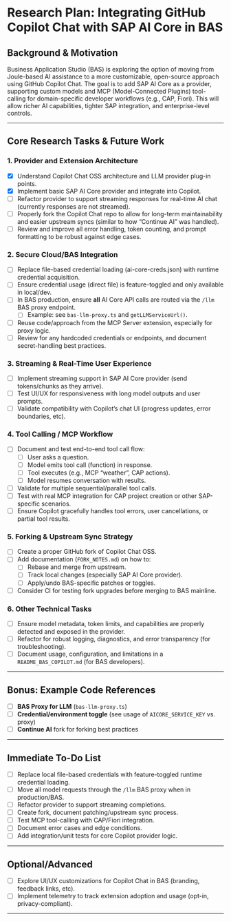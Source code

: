 # Research Plan: Integrating GitHub Copilot Chat with SAP AI Core in BAS

## Background & Motivation

Business Application Studio (BAS) is exploring the option of moving from Joule-based AI assistance to a more customizable, open-source approach using GitHub Copilot Chat.
The goal is to add SAP AI Core as a provider, supporting custom models and MCP (Model-Connected Plugins) tool-calling for domain-specific developer workflows (e.g., CAP, Fiori).
This will allow richer AI capabilities, tighter SAP integration, and enterprise-level controls.

---

## Core Research Tasks & Future Work

### 1. Provider and Extension Architecture

- [X] Understand Copilot Chat OSS architecture and LLM provider plug-in points.
- [X] Implement basic SAP AI Core provider and integrate into Copilot.
- [ ] Refactor provider to support streaming responses for real-time AI chat (currently responses are not streamed).
- [ ] Properly fork the Copilot Chat repo to allow for long-term maintainability and easier upstream syncs (similar to how “Continue AI” was handled).
- [ ] Review and improve all error handling, token counting, and prompt formatting to be robust against edge cases.

### 2. Secure Cloud/BAS Integration

- [ ] Replace file-based credential loading (ai-core-creds.json) with runtime credential acquisition.
- [ ] Ensure credential usage (direct file) is feature-toggled and only available in local/dev.
- [ ] In BAS production, ensure **all** AI Core API calls are routed via the `/llm` BAS proxy endpoint.
    - [ ] Example: see `bas-llm-proxy.ts` and `getLLMServiceUrl()`.
- [ ] Reuse code/approach from the MCP Server extension, especially for proxy logic.
- [ ] Review for any hardcoded credentials or endpoints, and document secret-handling best practices.

### 3. Streaming & Real-Time User Experience

- [ ] Implement streaming support in SAP AI Core provider (send tokens/chunks as they arrive).
- [ ] Test UI/UX for responsiveness with long model outputs and user prompts.
- [ ] Validate compatibility with Copilot’s chat UI (progress updates, error boundaries, etc).

### 4. Tool Calling / MCP Workflow

- [ ] Document and test end-to-end tool call flow:
    - [ ] User asks a question.
    - [ ] Model emits tool call (function) in response.
    - [ ] Tool executes (e.g., MCP “weather”, CAP actions).
    - [ ] Model resumes conversation with results.
- [ ] Validate for multiple sequential/parallel tool calls.
- [ ] Test with real MCP integration for CAP project creation or other SAP-specific scenarios.
- [ ] Ensure Copilot gracefully handles tool errors, user cancellations, or partial tool results.

### 5. Forking & Upstream Sync Strategy

- [ ] Create a proper GitHub fork of Copilot Chat OSS.
- [ ] Add documentation (`FORK_NOTES.md`) on how to:
    - [ ] Rebase and merge from upstream.
    - [ ] Track local changes (especially SAP AI Core provider).
    - [ ] Apply/undo BAS-specific patches or toggles.
- [ ] Consider CI for testing fork upgrades before merging to BAS mainline.

### 6. Other Technical Tasks

- [ ] Ensure model metadata, token limits, and capabilities are properly detected and exposed in the provider.
- [ ] Refactor for robust logging, diagnostics, and error transparency (for troubleshooting).
- [ ] Document usage, configuration, and limitations in a `README_BAS_COPILOT.md` (for BAS developers).

---

## Bonus: Example Code References

- [ ] **BAS Proxy for LLM** (`bas-llm-proxy.ts`)
- [ ] **Credential/environment toggle** (see usage of `AICORE_SERVICE_KEY` vs. proxy)
- [ ] **Continue AI** fork for forking best practices

---

## Immediate To-Do List

- [ ] Replace local file-based credentials with feature-toggled runtime credential loading.
- [ ] Move all model requests through the `/llm` BAS proxy when in production/BAS.
- [ ] Refactor provider to support streaming completions.
- [ ] Create fork, document patching/upstream sync process.
- [ ] Test MCP tool-calling with CAP/Fiori integration.
- [ ] Document error cases and edge conditions.
- [ ] Add integration/unit tests for core Copilot provider logic.

---

## Optional/Advanced

- [ ] Explore UI/UX customizations for Copilot Chat in BAS (branding, feedback links, etc).
- [ ] Implement telemetry to track extension adoption and usage (opt-in, privacy-compliant).

---

